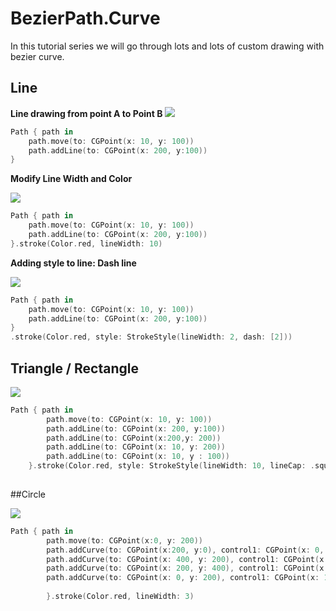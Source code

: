 # BezierPath.Curve

In this tutorial series we will go through lots and lots of custom drawing with bezier curve.

## Line

**Line drawing from point A to Point B**
![](https://github.com/tigerraj32/BezierPath.Curve/blob/master/BezierCurve/assets/line1.png)

```swift 
Path { path in
	path.move(to: CGPoint(x: 10, y: 100))
	path.addLine(to: CGPoint(x: 200, y:100))
}
```

**Modify Line Width and Color**

![](https://github.com/tigerraj32/BezierPath.Curve/blob/master/BezierCurve/assets/line2.png)

```swift
Path { path in
	path.move(to: CGPoint(x: 10, y: 100))
	path.addLine(to: CGPoint(x: 200, y:100))
}.stroke(Color.red, lineWidth: 10)
```

**Adding style to line: Dash line**


![](https://github.com/tigerraj32/BezierPath.Curve/blob/master/BezierCurve/assets/line3.png)

```swift
Path { path in
	path.move(to: CGPoint(x: 10, y: 100))
	path.addLine(to: CGPoint(x: 200, y:100))
}
.stroke(Color.red, style: StrokeStyle(lineWidth: 2, dash: [2]))
```


## Triangle / Rectangle

![](https://github.com/tigerraj32/BezierPath.Curve/blob/master/BezierCurve/assets/rect.png)

```swift
Path { path in
        path.move(to: CGPoint(x: 10, y: 100))
        path.addLine(to: CGPoint(x: 200, y:100))
        path.addLine(to: CGPoint(x:200,y: 200))
        path.addLine(to: CGPoint(x: 10, y: 200))
        path.addLine(to: CGPoint(x: 10, y : 100))
    }.stroke(Color.red, style: StrokeStyle(lineWidth: 10, lineCap: .square, lineJoin: .miter))
           
```


##Circle

![](https://github.com/tigerraj32/BezierPath.Curve/blob/master/BezierCurve/assets/circle.png)

```swift
Path { path in
        path.move(to: CGPoint(x:0, y: 200))
        path.addCurve(to: CGPoint(x:200, y:0), control1: CGPoint(x: 0, y:100), control2: CGPoint(x:100, y:0))
        path.addCurve(to: CGPoint(x: 400, y: 200), control1: CGPoint(x: 300, y: 0), control2: CGPoint(x: 400, y: 100))
        path.addCurve(to: CGPoint(x: 200, y: 400), control1: CGPoint(x: 400, y: 300), control2: CGPoint(x:300, y: 400))
        path.addCurve(to: CGPoint(x: 0, y: 200), control1: CGPoint(x: 100, y: 400), control2: CGPoint(x: 0, y: 300))
        
        }.stroke(Color.red, lineWidth: 3) 
```

